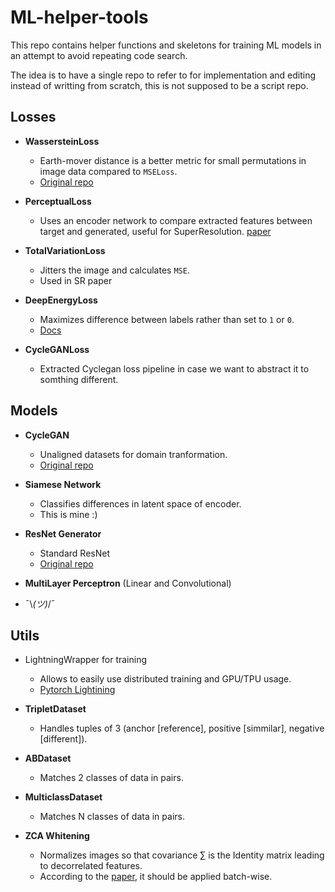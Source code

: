 # ML-helper-tools

This repo contains helper functions and skeletons for training ML models in an attempt to avoid repeating code search.

The idea is to have a single repo to refer to for implementation and editing instead of writting from scratch, this is not supposed to be a script repo.

## Losses
 - **WassersteinLoss**
   - Earth-mover distance is a better metric for small permutations in image data compared to `MSELoss`.
   - [Original repo](https://github.com/jeanfeydy/geomloss/)


 - **PerceptualLoss**
   - Uses an encoder network to compare extracted features between target and generated, useful for SuperResolution. [paper](https://arxiv.org/pdf/1609.04802v5)


 - **TotalVariationLoss**
   - Jitters the image and calculates `MSE`.
   - Used in SR paper


 - **DeepEnergyLoss**
   - Maximizes difference between labels rather than set to `1` or `0`.
   - [Docs](https://uvadlc-notebooks.readthedocs.io/en/latest/tutorial_notebooks/tutorial8/Deep_Energy_Models.html)


 - **CycleGANLoss**
   - Extracted Cyclegan loss pipeline in case we want to abstract it to somthing different.

## Models
 - **CycleGAN**
   - Unaligned datasets for domain tranformation.
   - [Original repo](https://github.com/junyanz/pytorch-CycleGAN-and-pix2pix/)


 - **Siamese Network**
   - Classifies differences in latent space of encoder.
   - This is mine :)


 - **ResNet Generator**
   - Standard ResNet
   - [Original repo](https://github.com/junyanz/pytorch-CycleGAN-and-pix2pix/)



 - **MultiLayer Perceptron** (Linear and Convolutional)
 - ¯\\_(ツ)_/¯

## Utils
 - LightningWrapper for training
   - Allows to easily use distributed training and GPU/TPU usage.
   - [Pytorch Lightining](https://lightning.ai/docs/pytorch/stable/starter/introduction.html)


 - **TripletDataset**
   - Handles tuples of 3 (anchor [reference], positive [simmilar], negative [different]).


 - **ABDataset**
   - Matches 2 classes of data in pairs.


 - **MulticlassDataset**
   - Matches N classes of data in pairs.


 - **ZCA Whitening**
   - Normalizes images so that covariance $`\sum`$ is the Identity matrix leading to decorrelated features.
   - According to the [paper](https://arxiv.org/pdf/1804.08450v1), it should be applied batch-wise.
